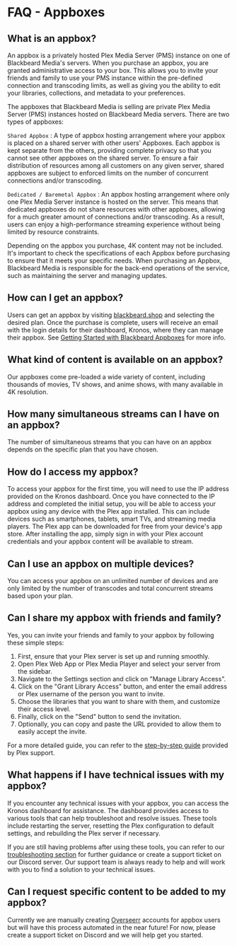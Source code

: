 # FAQ - Appboxes

## What is an appbox?

An appbox is a privately hosted Plex Media Server (PMS) instance on one of Blackbeard Media's servers. When you purchase an appbox, you are granted administrative access to your box. This allows you to invite your friends and family to use your PMS instance within the pre-defined connection and transcoding limits, as well as giving you the ability to edit your libraries, collections, and metadata to your preferences.

The appboxes that Blackbeard Media is selling are private Plex Media Server (PMS) instances hosted on Blackbeard Media servers. There are two types of appboxes:

`Shared Appbox` 
:    A type of appbox hosting arrangement where your appbox is placed on a shared server with other users' Appboxes. Each appbox is kept separate from the others, providing complete privacy so that you cannot see other appboxes on the shared server. To ensure a fair distribution of resources among all customers on any given server, shared appboxes are subject to enforced limits on the number of concurrent connections and/or transcoding.

`Dedicated / Baremetal Appbox` 
:    An appbox hosting arrangement where only one Plex Media Server instance is hosted on the server. This means that dedicated appboxes do not share resources with other appboxes, allowing for a much greater amount of connections and/or transcoding. As a result, users can enjoy a high-performance streaming experience without being limited by resource constraints.

Depending on the appbox you purchase, 4K content may not be included. It's important to check the specifications of each Appbox before purchasing to ensure that it meets your specific needs. When purchasing an Appbox, Blackbeard Media is responsible for the back-end operations of the service, such as maintaining the server and managing updates.

## How can I get an appbox?

Users can get an appbox by visiting [blackbeard.shop](https://blackbeard.shop) and selecting the desired plan. Once the purchase is complete, users will receive an email with the login details for their dashboard, Kronos, where they can manage their appbox. See [Getting Started with Blackbeard Appboxes](../appboxes/getting-started.md) for more info.

## What kind of content is available on an appbox?

Our appboxes come pre-loaded a wide variety of content, including thousands of movies, TV shows, and anime shows, with many available in 4K resolution.

## How many simultaneous streams can I have on an appbox?

The number of simultaneous streams that you can have on an appbox depends on the specific plan that you have chosen.

## How do I access my appbox?

To access your appbox for the first time, you will need to use the IP address provided on the Kronos dashboard. Once you have connected to the IP address and completed the initial setup, you will be able to access your appbox using any device with the Plex app installed. This can include devices such as smartphones, tablets, smart TVs, and streaming media players. The Plex app can be downloaded for free from your device's app store. After installing the app, simply sign in with your Plex account credentials and your appbox content will be available to stream.

## Can I use an appbox on multiple devices?

You can access your appbox on an unlimited number of devices and are only limited by the number of transcodes and total concurrent streams based upon your plan.

## Can I share my appbox with friends and family?

Yes, you can invite your friends and family to your appbox by following these simple steps:

1. First, ensure that your Plex server is set up and running smoothly.
2. Open Plex Web App or Plex Media Player and select your server from the sidebar.
3. Navigate to the Settings section and click on "Manage Library Access".
4. Click on the "Grant Library Access" button, and enter the email address or Plex username of the person you want to invite.
5. Choose the libraries that you want to share with them, and customize their access level.
6. Finally, click on the "Send" button to send the invitation.
7. Optionally, you can copy and paste the URL provided to allow them to easily accept the invite.

For a more detailed guide, you can refer to the [step-by-step guide](https://support.plex.tv/articles/201105738-creating-and-managing-server-shares/) provided by Plex support.

## What happens if I have technical issues with my appbox?

If you encounter any technical issues with your appbox, you can access the Kronos dashboard for assistance. The dashboard provides access to various tools that can help troubleshoot and resolve issues. These tools include restarting the server, resetting the Plex configuration to default settings, and rebuilding the Plex server if necessary.

If you are still having problems after using these tools, you can refer to our [troubleshooting section](#) for further guidance or create a support ticket on our Discord server. Our support team is always ready to help and will work with you to find a solution to your technical issues.

## Can I request specific content to be added to my appbox?

Currently we are manually creating [Overseerr](https://overseerr.blackbeard.media) accounts for appbox users but will have this process automated in the near future! For now, please create a support ticket on Discord and we will help get you started.

